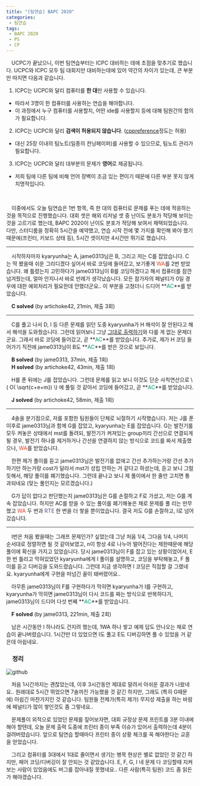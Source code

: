 ```yaml
---
title: "[팀연습] BAPC 2020"
categories:
 - 팀연습
tags:
 - BAPC 2020
 - PS
 - CP
---
```


　UCPC가 끝났으니, 이번 팀연습부터는 ICPC 대비하는 데에 초점을 맞추기로 했습니다. UCPC와 ICPC 모두 팀 대회지만 대비하는데에 있어 약간의 차이가 있는데, 큰 부분만 따지면 다음과 같습니다.

1. ICPC는 UCPC와 달리 컴퓨터를 **한 대**만 사용할 수 있습니다.
  - 따라서 3명이 한 컴퓨터를 사용하는 연습을 해야합니다.
  - 이 과정에서 누구 컴퓨터를 사용할지, 어떤 ide를 사용할지 등에 대해 팀원간의 합의가 필요합니다.
2. ICPC는 UCPC와 달리 **검색이 허용되지 않습니다**. ([cppreference](https://en.cppreference.com/w/)정도는 허용)
  - 대신 25장 이내의 팀노트(일종의 컨닝페이퍼)를 사용할 수 있으므로, 팀노트 관리가 필요합니다.
3. ICPC는 UCPC와 달리 대부분의 문제가 **영어**로 제공됩니다.
  - 저희 팀에 다른 팀에 비해 언어 장벽이 조금 있는 편이기 때문에 다른 부분 못지 않게 치명적입니다.
<br/>

　이중에서도 오늘 팀연습은 1번 항목, 즉 한 대의 컴퓨터로 문제를 푸는 데에 적응하는 것을 목적으로 진행했습니다. 대회 셋은 해외 리저널 셋 중 난이도 분포가 적당해 보이는 것을 고르기로 했는데, BAPC 2020이 난이도 분포가 적당해 보여서 채택되었습니다. 다만, 스터디룸을 정확히 5시간을 예약했고, 연습 시작 전에 몇 가지를 확인해 봐야 했기 때문에(프린터, 키보드 상태 등), 5시간 셋이지만 4시간만 뛰기로 했습니다.
<hr/>

　시작하자마자 kyaryunha는 A, jame0313님은 B, 그리고 저는 C를 잡았습니다. C는 딱 봤을때 쉬운 그리디겠다 싶어서 바로 코딩에 들어갔고, 보기좋게 <font color='#dd4124'>WA</font>를 2번 받았습니다. 왜 틀렸는지 고민하다가 jame0313님이 B를 코딩하겠다고 해서 컴퓨터를 잠깐 넘겨줬는데, 얼마 안지나서 바로 반례가 생각났습니다. 모든 참가자의 페널티가 0일 경우에 대한 예외처리가 필요한데 안했더군요.. 이 부분을 고쳤더니 드디어 **<font color='#009874'>AC</font>**를 받았습니다.

　**C solved** (by artichoke42, 21min, 제출 3회)
<hr/>

　C를 풀고 나서 D, I 등 다른 문제를 읽던 도중 kyaryunha가 H 해석이 잘 안된다고 해서 해석을 도와줬습니다. 그런데 읽어보니 그냥 [그대로 출력하기](https://www.acmicpc.net/problem/11718)와 다를 게 없는 문제더군요. 그래서 바로 코딩에 들어갔고, 곧 **<font color='#009874'>AC</font>**를 받았습니다. 추가로, 제가 H 코딩 들어가기 직전에 jame0313님이 B도 **<font color='#009874'>AC</font>**를 받은 것으로 보입니다.

　**B solved** (by jame0313, 37min, 제출 1회)  
　**H solved** (by artichoke42, 43min, 제출 1회)

　H를 푼 뒤에는 J를 잡았습니다. 그런데 문제를 읽고 보니 이것도 단순 사칙연산으로 \\( O( \sqrt{c+e+m}) \\) 에 풀릴 것 같아서 코딩에 들어갔고, 곧 **<font color='#009874'>AC</font>**를 받았습니다.

　**J solved** (by artichoke42, 58min, 제출 1회)
<hr/>

　4솔을 분기점으로, 저를 포함한 팀원들이 단체로 뇌절하기 시작했습니다. 저는 J를 푼 이후로 jame0313님과 함께 G를 잡았고, kyaryunha는 E를 잡았습니다. G는 발전기를 모두 켜놓은 상태에서 mst를 돌려되, 발전기가 켜져있는 group끼리 간선으로 연결되게 될 경우, 발전기 하나를 제거하거나 간선을 연결하지 않는 방식으로 코드를 짜서 제출했으나, <font color='#dd4124'>WA</font>를 받았습니다.

　한편 제가 풀이를 듣고 jame0313님은 발전기를 없애고 간선 추가하는거랑 간선 추가하기만 하는거랑 cost가 달라서 mst가 성립 안하는 거 같다고 하셨는데, 듣고 보니 그럴듯해서, 해당 풀이를 폐기했습니다. 그런데 끝나고 보니 제 풀이에서 한 줄만 고치면 통과되네요 (맞는 풀인지는 모르겠습니다.)

　G가 답이 없다고 판단했는지 jame0313님은 G를 손절하고 F로 가셨고, 저는 G를 계속 잡았습니다. 하지만 AC를 받을 수 있는 풀이를 폐기해놓은 채로 문제를 풀 리는 만무했고 <font color='#dd4124'>WA</font> 두 번과 <font color='#5f4b8b'>RTE</font> 한 번을 더 쌓을 뿐이었습니다. 결국 저도 G를 손절하고, I로 넘어갔습니다.
<hr/>

　I번은 처음 봤을때는 그래프 문제인가? 싶었는데 그냥 처음 1/4, 그다음 1/4, 나머지 순서대로 정렬하면 될 것 같아보였고, n이 항상 4로 나누어 떨어진다는 제한때문에 해당 풀이에 확신을 가지고 있었습니다. 당시 jame0313님이 F를 잡고 있는 상황이었어서, E 한 번 틀리고 막혀있었던 kyaryunha에게 I 풀이를 설명하고, 코딩을 부탁해놓고, F 풀이를 듣고 디버깅을 도와드렸습니다. 그런데 지금 생각하면 I 코딩은 직접할 걸 그랬네요. kyaryunha에게 구현을 떠넘긴 꼴이 돼버렸어요..

　아무튼 jame0313님이 F를 구현하다가 막히면 kyaryunha가 I를 구현하고, kyaryunha가 막히면 jame0313님이 다시 코드를 짜는 방식으로 반복하다가, jame0313님이 드디어 다섯 번째 **<font color='#009874'>AC</font>**를 받았습니다.

　**F solved** (by jame0313, 221min, 제출 2회)

　남은 시간동안 I 하나라도 건지려 했는데, 1WA 하나 쌓고 예제 답도 안나오는 채로 연습이 끝나버렸습니다. 1시간만 더 있었으면 I도 풀고 E도 디버깅하면 풀 수 있었을 거 같은데 아쉽네요.

### 　**정리**
![github](https://user-images.githubusercontent.com/51073213/131258695-e60ea2f8-6ed6-43ea-88b6-075383c88b71.png)

　처음 1시간까지는 괜찮았는데, 이후 3시간동안 제대로 말려서 아쉬운 결과가 나왔네요.. 원래대로 5시간 뛰었으면 7솔까진 가능했을 것 같긴 하지만, 그래도 (특히 G때문에) 아쉽긴 마찬가지인 것 같습니다. 팀원들 전체가(특히 제가) 무지성 제출을 하는 바람에 페널티가 많이 쌓인것도 좀 그렇네요..

　문제풀이 외적으로 있었던 문제를 짚어보자면, 대회 규정상 문제 프린트를 3분 이내에 해야 할텐데, 오늘 문제 출력 도중에 프린터 종이 부족 이슈가 있어서 출력하는데 4분이 걸려버렸습니다. 앞으로 팀연습 할때마다 프린터 종이 상황 체크를 꼭 해야한다는 교훈을 얻었습니다.

　그리고 컴퓨터를 3대에서 1대로 줄이면서 생기는 병목 현상은 별로 없었던 것 같긴 하지만, 페어 코딩/디버깅이 잘 안되는 것 같았습니다. E, F, G, I 네 문제 다 코딩할때 지켜보는 사람이 있었음에도 버그를 잡아내질 못했네요.. 다른 사람(특히 팀원) 코드 좀 읽든가 해야겠습니다.